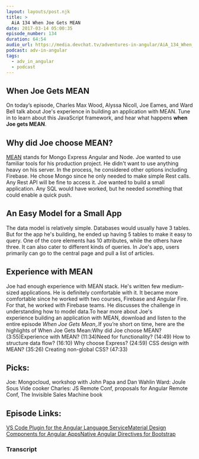 ```yaml
---
layout: layouts/post.njk
title: >
  AiA 134 When Joe Gets MEAN
date: 2017-03-14 05:00:35
episode_number: 134
duration: 64:54
audio_url: https://media.devchat.tv/adventures-in-angular/AiA_134_When_Joe_Gets_MEAN.mp3
podcast: adv-in-angular
tags:
  - adv_in_angular
  - podcast
---
```


## **When Joe Gets MEAN**

On today’s episode, Charles Max Wood, Alyssa Nicoll, Joe Eames, and Ward Bell talk about Joe's experience in building&nbsp;an application with MEAN.&nbsp;Tune in to learn about this JavaScript framework, and hear what happens **when Joe gets MEAN**.

## **Why did Joe choose MEAN?**

[MEAN](http://mean.io/) stands for Mongo Express Angular and Node. Joe wanted&nbsp;to use familiar tools for his production project. He didn't want to use anything heavy on his server. In the process, he considered other options including Firebase. He chose Mongo since he only needed to make simple Rest calls. Any Rest API will be fine to access it. Joe wanted to build a small application. Any SQL would have worked, but he needed something that could enable a quick push.

## **An Easy Model for a Small App**

The data model is relatively simple. Databases would usually have 3 tables. But for the app he's building,&nbsp;he ended up having 5 tables to make it easy to query. One of the core elements has 10 attributes, while the others have three. It can also cater to&nbsp;different kinds of queries. In Joe's app, users primarily can&nbsp;go to the central page and pull a list of articles.

## **Experience with MEAN**

Joe had enough experience with MEAN stack. He's written few medium-sized applications. He is definitely comfortable with it. It became more comfortable since he worked with two courses, Firebase and Angular Fire. For that, he worked with Firebase teams. He discusses&nbsp;the challenge in understanding how to model data.To hear more about Joe's experience&nbsp;building an application&nbsp;with MEAN,&nbsp;download and listen to the entire episode _When Joe Gets Mean_,.If you’re short on time, here are the highlights of When Joe Gets Mean:Why did Joe choose MEAN? (3:55)Experience with MEAN? (11:34)Need for functionality? (14:49) How to structure data flow? (16:10) Why choose Express? (24:59) CSS design with MEAN? (35:26) Creating non-global CSS? (47:33)

## **Picks:**

Joe: Mongocloud, workshop with John Papa and Dan Wahlin Ward: Joule Sous Vide cooker Charles: JS Remote Conf, proposals for Angular Remote Conf, The Invisible Sales Machine book

## **Episode Links:**

[VS Code Plugin for the Angular Language Service](https://github.com/angular/vscode-ng-language-service)[Material Design Components for Angular Apps](https://material.angular.io/)[Native Angular Directives for Bootstrap](https://github.com/valor-software/ng2-bootstrap)

### Transcript

